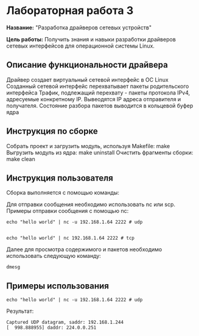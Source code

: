 # Лабораторная работа 3

**Название:** "Разработка драйверов сетевых устройств"

**Цель работы:** Получить знания и навыки разработки драйверов сетевых интерфейсов для операционной системы Linux.

## Описание функциональности драйвера

Драйвер создает виртуальный сетевой интерфейс в ОС Linux
Созданный сетевой интерфейс перехватывает пакеты родительского интерфейса
Трафик, подлежащий перехвату - пакеты протокола IPv4, адресуемые конкретному IP. 
Вывеодятся IP адреса отправителя и получателя.
Состояние разбора пакетов выводится в кольцевой буфер ядра

## Инструкция по сборке

Собрать проект и загрузить модуль, используя Makefile: make  
Выгрузить модуль из ядра: make uninstall
Очистить фрагменты сборки: make clean
## Инструкция пользователя

Сборка выполняется с помощью команды:  

Для отправки сообщения необходимо использовать nc или scp. Примеры отправки сообщения с помощью nc:
```shell
echo "hello world" | nc -u 192.168.1.64 2222 # udp


echo "hello world" | nc 192.168.1.64 2222 # tcp
```
Далее для просмотра содержимого и пакетов необходимо использовать следующую команду:
```shell
dmesg
```

## Примеры использования

```shell
echo "hello world" | nc -u 192.168.1.64 2222 # udp
```
Результат:
```shell
Captured UDP datagram, saddr: 192.168.1.244
[  998.888955] daddr: 224.0.0.251
```
